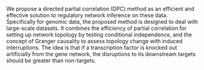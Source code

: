 We propose a directed partial correlation (DPC) method as an efficient and effective solution to regulatory network inference on these data. Specifically for genomic data, the proposed method is designed to deal with large-scale datasets. It combines the efficiency of partial correlation for setting up network topology by testing conditional independence, and the concept of Granger causality to assess topology change with induced interruptions. The idea is that if a transcription factor is knocked out artificially from the gene network, the disruptions to its downstream targets should be greater than non-targets.